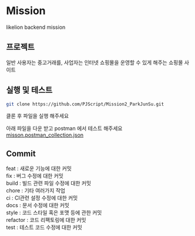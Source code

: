 # Mission
likelion backend mission


## 프로젝트
일반 사용자는 중고거래를, 사업자는 인터넷 쇼핑몰을 운영할 수 있게 해주는 쇼핑몰 사이트

## 실행 및 테스트


```sh
git clone https://github.com/PJScript/Mission2_ParkJunSu.git
```
클론 후 파일을 실행 해주세요

아래 파일을 다운 받고 postman 에서 테스트 해주세요 <br />
[misson.postman_collection.json](https://github.com/PJScript/Mission2_ParkJunSu/files/14490775/misson.postman_collection.json)







## Commit
feat : 새로운 기능에 대한 커밋 <br />
fix : 버그 수정에 대한 커밋  <br />
build : 빌드 관련 파일 수정에 대한 커밋  <br />
chore : 기타 여러가지 작업  <br />
ci : CI관련 설정 수정에 대한 커밋  <br />
docs : 문서 수정에 대한 커밋  <br />
style : 코드 스타일 혹은 포맷 등에 관한 커밋  <br />
refactor :  코드 리팩토링에 대한 커밋  <br />
test : 테스트 코드 수정에 대한 커밋  <br />
